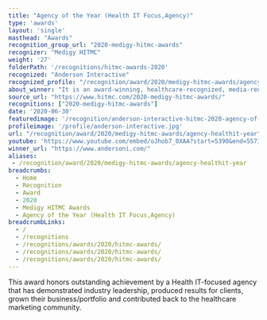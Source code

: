 ```yaml
---
title: "Agency of the Year (Health IT Focus,Agency)"
type: 'awards'
layout: 'single'
masthead: "Awards"
recognition_group_url: "2020-medigy-hitmc-awards"
recognizer: "Medigy HITMC"
weight: '27'
folderPath: '/recognitions/hitmc-awards-2020'
recognized: "Anderson Interactive"
recognized_profile: "/recognition/award/2020/medigy-hitmc-awards/agency-healthit-year"
about_winner: "It is an award-winning, healthcare-recognized, media-requested agency that takes unique perspectives to change the landscape of healthcare. The company consists of business-minded thinkers, creative dynamos, and natural-born storytellers, ready to take on your toughest challenges."
source_url: "https://www.hitmc.com/2020-medigy-hitmc-awards/"
recognitions: ["2020-medigy-hitmc-awards"]
date: '2020-06-30'
featuredimage: '/recognition/anderson-interactive-hitmc-2020-agency-of-the-year.jpg'
profileimage: '/profile/anderson-interactive.jpg'
url: "/recognition/award/2020/medigy-hitmc-awards/agency-healthit-year"
youtube: 'https://www.youtube.com/embed/oJhob7_0XAA?start=5390&end=5573'
winner_url: "https://www.andersoni.com/"
aliases:
 - /recognition/award/2020/medigy-hitmc-awards/agency-healthit-year 
breadcrumbs:
  - Home
  - Recognition
  - Award
  - 2020
  - Medigy HITMC Awards
  - Agency of the Year (Health IT Focus,Agency)
breadcrumbLinks:
  - /
  - /recognitions
  - /recognitions/awards/2020/hitmc-awards/
  - /recognitions/awards/2020/hitmc-awards/
  - /recognitions/awards/2020/hitmc-awards/
---
```


This award honors outstanding achievement by a Health IT-focused agency that has demonstrated industry leadership, produced results for clients, grown their business/portfolio and contributed back to the healthcare marketing community.